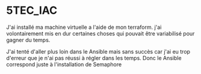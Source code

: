 # 5TEC_IAC

J'ai installé ma machine virtuelle a l'aide de mon terraform. j'ai volontairement mis en dur certaines choses qui pouvait être variabilisé pour gagner du temps. 

J'ai tenté d'aller plus loin dans le Ansible mais sans succès car j'ai eu trop d'erreur que je n'ai pas réussi à régler dans les temps. Donc le Ansible correspond juste à l'installation de Semaphore
